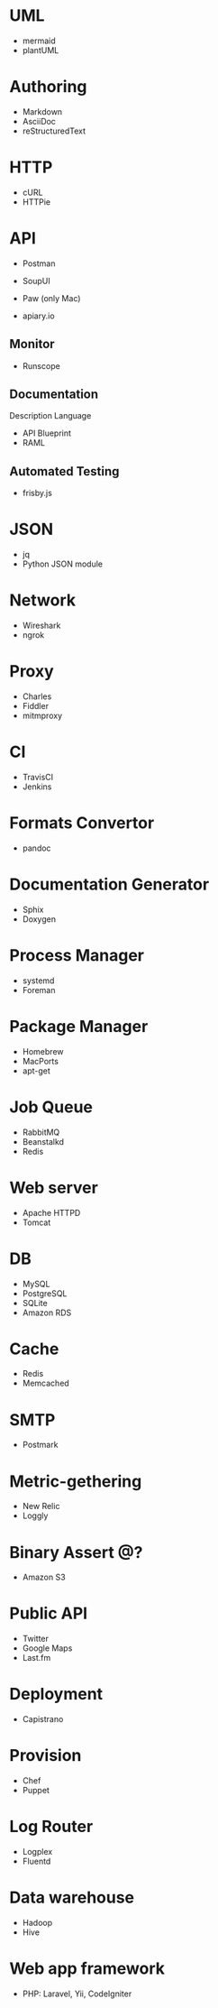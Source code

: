 # UML
- mermaid
- plantUML

# Authoring
- Markdown
- AsciiDoc
- reStructuredText

# HTTP
- cURL
- HTTPie

# API
- Postman
- SoupUI
- Paw (only Mac)

- apiary.io

## Monitor
- Runscope

## Documentation
Description Language
- API Blueprint
- RAML

## Automated Testing
- frisby.js

# JSON
- jq
- Python JSON module

# Network
- Wireshark
- ngrok

# Proxy
- Charles
- Fiddler
- mitmproxy

# CI
- TravisCI
- Jenkins

# Formats Convertor
- pandoc

# Documentation Generator
- Sphix
- Doxygen

# Process Manager
- systemd
- Foreman

# Package Manager
- Homebrew
- MacPorts
- apt-get

# Job Queue
- RabbitMQ
- Beanstalkd
- Redis

# Web server
- Apache HTTPD
- Tomcat

# DB
- MySQL
- PostgreSQL
- SQLite
- Amazon RDS

# Cache
- Redis
- Memcached

# SMTP
- Postmark

# Metric-gethering
- New Relic
- Loggly

# Binary Assert @?
- Amazon S3

# Public API
- Twitter
- Google Maps
- Last.fm

# Deployment
- Capistrano

# Provision
- Chef
- Puppet

# Log Router
- Logplex
- Fluentd

# Data warehouse
- Hadoop
- Hive

# Web app framework
- PHP: Laravel, Yii, CodeIgniter